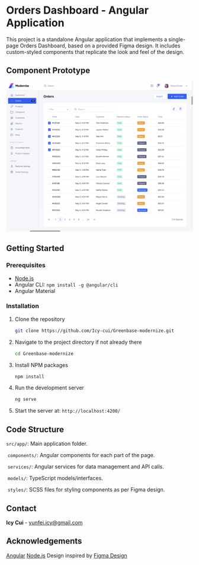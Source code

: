 # Orders Dashboard - Angular Application
This project is a standalone Angular application that implements a single-page Orders Dashboard, based on a provided Figma design. It includes custom-styled components that replicate the look and feel of the design.

## Component Prototype

![Alt text](image.png)

## Getting Started

### Prerequisites

- [Node.js](https://nodejs.org/)
- Angular CLI: `npm install -g @angular/cli`
- Angular Material

### Installation

1. Clone the repository
   ```sh
   git clone https://github.com/Icy-cui/Greenbase-modernize.git
2. Navigate to the project directory if not already there
    ```sh
    cd Greenbase-modernize
4. Install NPM packages
    ```sh
    npm install
5. Run the development server
   ```sh
   ng serve
6. Start the server at: `http://localhost:4200/`

## Code Structure
`src/app/`: Main application folder.

​    `components/`: Angular components for each part of the page.

​    `services/`: Angular services for data management and API calls.

​    `models/`: TypeScript models/interfaces.

​    `styles/`: SCSS files for styling components as per Figma design.



## Contact
**Icy Cui** - yunfei.icy@gmail.com

## Acknowledgements
[Angular](https://angular.io)
[Node.js](https://nodejs.org)
Design inspired by [Figma Design](https://www.figma.com
)